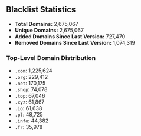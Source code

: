 ## Blacklist Statistics

- **Total Domains:** 2,675,067
- **Unique Domains:** 2,675,067
- **Added Domains Since Last Version:** 727,470
- **Removed Domains Since Last Version:** 1,074,319

### Top-Level Domain Distribution

-  `.com`: 1,225,624
-  `.org`: 229,412
-  `.net`: 170,175
-  `.shop`: 74,078
-  `.top`: 67,046
-  `.xyz`: 61,867
-  `.io`: 61,638
-  `.pl`: 48,725
-  `.info`: 44,382
-  `.fr`: 35,978
